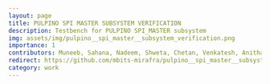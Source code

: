 ```yaml
---
layout: page
title: PULPINO SPI MASTER SUBSYSTEM VERIFICATION 
description: Testbench for PULPINO SPI_MASTER subsystem 
img: assets/img/pulpino__spi_master__subsystem_verification.png
importance: 1
contributors: Muneeb, Sahana, Nadeem, Shweta, Chetan, Venkatesh, Anitha, Sivareddy
redirect: https://github.com/mbits-mirafra/pulpino__spi_master__subsystem_verification
category: work
---
```

